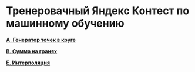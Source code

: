# Тренеровачный Яндекс Контест по машинному обучению

[**A. Генератор точек в круге**](https://github.com/AlRovshan/Yandex_Training_Contest_ML/tree/main/1.Circle%20Point%20Generator)

[**B. Сумма на гранях**](https://github.com/AlRovshan/Yandex_Training_Contest_ML/tree/main/B.%20%D0%A1%D1%83%D0%BC%D0%BC%D0%B0%20%D0%BD%D0%B0%20%D0%B3%D1%80%D0%B0%D0%BD%D1%8F%D1%85)

[**E. Интерполяция**](https://github.com/AlRovshan/Yandex_Training_Contest_ML/tree/main/E.%20%D0%98%D0%BD%D1%82%D0%B5%D1%80%D0%BF%D0%BE%D0%BB%D1%8F%D1%86%D0%B8%D1%8F)